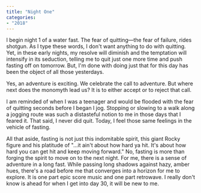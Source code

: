 ```yaml
---
title: "Night One"
categories:
- "2018"
---
```


I begin night 1 of a water fast. The fear of quitting—the fear of failure, rides shotgun. As I type these words, I don't want anything to do with quitting. Yet, in these early nights, my resolve will diminish and the temptation will intensify in its seduction, telling me to quit just one more time and push fasting off on tomorrow. But, I'm done with doing just that for this day has been the object of all those yesterdays.

Yes, an adventure is exciting. We celebrate the call to adventure. But where next does the monomyth lead us? It is to either accept or to reject that call.

I am reminded of when I was a teenager and would be flooded with the fear of quitting seconds before I began I jog. Stopping or slowing to a walk along a jogging route was such a distasteful notion to me in those days that I feared it. That said, I never did quit. Today, I feel those same feelings in the vehicle of fasting.

All that aside, fasting is not just this indomitable spirit, this giant Rocky figure and his platitude of "...it ain't about how hard ya hit. It's about how hard you can get hit and keep moving forward." No, fasting is more than forging the spirit to move on to the next night. For me, there is a sense of adventure in a long fast. While passing long shadows against hazy, amber hues, there's a road before me that converges into a horizon for me to explore. It is one part epic score music and one part retrowave. I really don't know is ahead for when I get into day 30, it will be new to me.